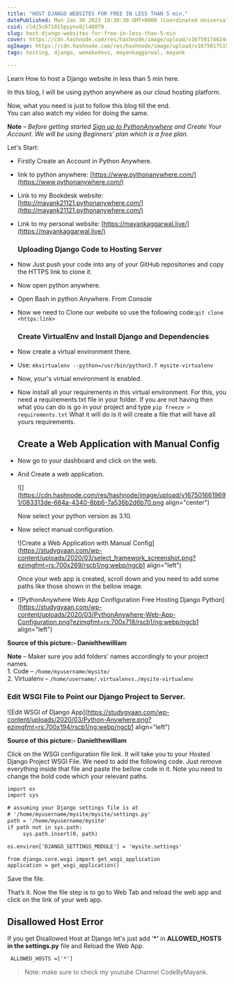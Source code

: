 ```yaml
---
title: "HOST DJANGO WEBSITES FOR FREE IN LESS THAN 5 min."
datePublished: Mon Jan 30 2023 18:30:39 GMT+0000 (Coordinated Universal Time)
cuid: cldj5c671015pyynv0jl48079
slug: host-django-websites-for-free-in-less-than-5-min
cover: https://cdn.hashnode.com/res/hashnode/image/upload/v1675017462440/28faa55e-8061-4b15-9f05-70ffbbfa61b0.png
ogImage: https://cdn.hashnode.com/res/hashnode/image/upload/v1675017515819/3e37bd38-acab-4315-bed5-c75766d6862d.png
tags: hosting, django, wemakedevs, mayankaggarwal, mayank

---
```


Learn How to host a Django website in less than 5 min here.

In this blog, I will be using python anywhere as our cloud hosting platform.

Now, what you need is just to follow this blog till the end.  
You can also watch my video for doing the same.

**Note** – *Before getting started* [*Sign up to PythonAnywhere*](https://www.pythonanywhere.com/registration/register/beginner/) *and Create Your Account*. *We will be using Beginners’ plan which is a free plan.*

Let's Start:

* Firstly Create an Account in Python Anywhere.
    
* link to python anywhere: [https://www.pythonanywhere.com/](https://www.pythonanywhere.com/)
    
* Link to my Bookdesk website: [http://mayank21121.pythonanywhere.com/](http://mayank21121.pythonanywhere.com/)
    
* Link to my personal website: [https://mayankaggarwal.live/](https://mayankaggarwal.live/)
    
    ### **Uploading Django Code to Hosting Server**
    
* Now Just push your code into any of your GitHub repositories and copy the HTTPS link to clone it.
    
* Now open python anywhere.
    
* Open Bash in python Anywhere. From Console
    
* Now we need to Clone our website so use the following code:`git clone <https:link>`
    
    ### **Create VirtualEnv and Install Django and Dependencies**
    
* Now create a virtual environment there.
    
* Use: `mkvirtualenv --python=/usr/bin/python3.7 mysite-virtualenv`
    
* Now, your's virtual environment is enabled.
    
* Now install all your requirements in this virtual environment. For this, you need a requirements.txt file in your folder. If you are not having then what you can do is go in your project and type `pip freeze > requirements.txt` What it will do is it will create a file that will have all yours requirements.
    
    ## **Create a Web Application with Manual Config**
    
* Now go to your dashboard and click on the web.
    
* And Create a web application.
    
    ![](https://cdn.hashnode.com/res/hashnode/image/upload/v1675016619691/083313de-664a-4340-8bb6-7a536b2d6b70.png align="center")
    
    Now select your python version as 3.10.
    
* Now select manual configuration.
    
    ![Create a Web Application with Manual Config](https://studygyaan.com/wp-content/uploads/2020/03/select_framework_screenshot.png?ezimgfmt=rs:700x269/rscb1/ng:webp/ngcb1 align="left")
    
    Once your web app is created, scroll down and you need to add some paths like those shown in the bellow image.
    
* ![PythonAnywhere Web App Configuration Free Hosting Django Python](https://studygyaan.com/wp-content/uploads/2020/03/PythonAnywhere-Web-App-Configuration.png?ezimgfmt=rs:700x718/rscb1/ng:webp/ngcb1 align="left")
    

**Source of this picture:- Danielthewilliam**

**Note** – Maker sure you add folders’ names accordingly to your project names.  
1\. Code – `/home/myusername/mysite/`  
2\. Virtualenv – `/home/username/.virtualenvs./mysite-virtualenv`

### **Edit WSGI File to Point our Django Project to Server.**

![Edit WSGI of Django App](https://studygyaan.com/wp-content/uploads/2020/03/Python-Anywhere.png?ezimgfmt=rs:700x194/rscb1/ng:webp/ngcb1 align="left")

**Source of this picture:- Danielthewilliam**

Click on the WSGI configuration file link. It will take you to your Hosted Django Project WSGI File. We need to add the following code. Just remove everything inside that file and paste the bellow code in it. Note you need to change the bold code which your relevant paths.

```xml
import os
import sys

# assuming your Django settings file is at
# '/home/myusername/mysite/mysite/settings.py'
path = '/home/myusername/mysite'
if path not in sys.path:
     sys.path.insert(0, path)

os.environ['DJANGO_SETTINGS_MODULE'] = 'mysite.settings'

from django.core.wsgi import get_wsgi_application
application = get_wsgi_application()
```

Save the file.

That’s it. Now the file step is to go to Web Tab and reload the web app and click on the link of your web app.

## **Disallowed Host Error**

If you get Disallowed Host at Django let's just add ‘**\*’** in **ALLOWED\_HOSTS in the settings.py** file and Reload the Web App.

```xml
 ALLOWED_HOSTS =['*']
```

> Note: make sure to check my youtube Channel CodeByMayank.